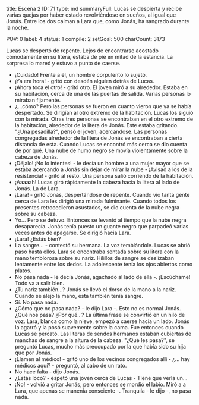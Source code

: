 title:          Escena 2
ID:             71
type:           md
summaryFull:    Lucas se despierta y recibe varias quejas por haber estado revolviéndose en sueños, al igual que Jonás. Entre los dos calman a Lara que, como Jonás, ha sangrado durante la noche.
                
POV:            0
label:          4
status:         1
compile:        2
setGoal:        500
charCount:      3173


Lucas se despertó de repente. Lejos de encontrarse acostado cómodamente en su litera, estaba de pie en mitad de la estancia. La sorpresa lo mareó y estuvo a punto de caerse.
- ¡Cuidado!
Frente a él, un hombre corpulento lo sujetó.
- ¡Ya era hora! - gritó con desdén alguien detrás de Lucas.
- ¡Ahora toca el otro! - gritó otro.
El joven miró a su alrededor. Estaba en su habitación, cerca de una de las puertas de salida. Varias personas lo miraban fijamente.
- ¿...cómo?
Pero las personas se fueron en cuanto vieron que ya se había despertado. Se dirigían al otro extremo de la habitación.
Lucas los siguió con la mirada. Otras tres personas se encontraban en el otro extremo de la habitación, alrededor de la litera de Jonás. Este estaba gritando.
"¿Una pesadilla?", pensó el joven, acercándose.
Las personas congregadas alrededor de la litera de Jonás se encontraban a cierta distancia de esta. Cuando Lucas se encontró más cerca se dio cuenta de por qué.
Una nube de humo negro se movía violentamente sobre la cabeza de Jonás.
- ¡Déjalo! ¡No lo intentes! - le decía un hombre a una mujer mayor que se estaba acercando a Jonás sin dejar de mirar la nube - ¡Avisad a los de la resistencia! - gritó al resto.
Una persona salió corriendo de la habitación.
- ¡Aaaaah!
Lucas giró rápidamente la cabeza hacia la litera al lado de Jonás. La de Lara.
- ¡Lara! - gritó Jonás, despertándose de repente. Cuando vio tanta gente cerca de Lara les dirigió una mirada fulminante. Cuando todos los presentes retrocedieron asustados, se dio cuenta de la nube negra sobre su cabeza.
- Yo...
Pero se detuvo. Entonces se levantó al tiempo que la nube negra desaparecía. Jonás tenía puesto un guante negro que parpadeó varias veces antes de apagarse. Se dirigió hacia Lara.
- ¡Lara! ¿Estás bien?
- La sangre... - contestó su hermana. La voz temblándole.
Lucas se abrió paso hasta ellos.
Lara se encontraba sentada sobre su litera con la mano temblorosa sobre su nariz. Hilillos de sangre se deslizaban lentamente entre los dedos. La adolescente tenía los ojos abiertos como platos.
- No pasa nada - le decía Jonás, agachado al lado de ella -. ¡Escúchame! Todo va a salir bien.
- ¿Tu nariz también...?
Jonás se llevó el dorso de la mano a la nariz. Cuando se alejó la mano, esta también tenía sangre.
- Sí. No pasa nada.
- ¿Cómo que no pasa nada? - le dijo Lara -. Esto no es normal Jonás. ¿Qué nos pasa? ¿Por qué...?
La última frase se convirtió en un hilo de voz. Lara, blanca como la nieve, empezó a caerse hacia un lado. Jonás la agarró y la posó suavemente sobre la cama. Fue entonces cuando Lucas se percató. Las literas de sendos hermanos estaban cubiertas de manchas de sangre a la altura de la cabeza.
"¿Qué les pasa?", se preguntó Lucas, mucho más preocupado por la que había sido su hija que por Jonás.
- ¡Llamen al médico! - gritó uno de los vecinos congregados allí - ¿... hay médicos aquí? - preguntó, al cabo de un rato.
- No hace falta - dijo Jonás.
- ¿Estás loco? - espetó una joven cerca de Lucas - Tiene que verla un...
- ¡No! - volvió a gritar Jonás, pero entonces se mordió el labio. Miró a a Lara, que apenas se manenía consciente -. Tranquila - le dijo -, no pasa nada.